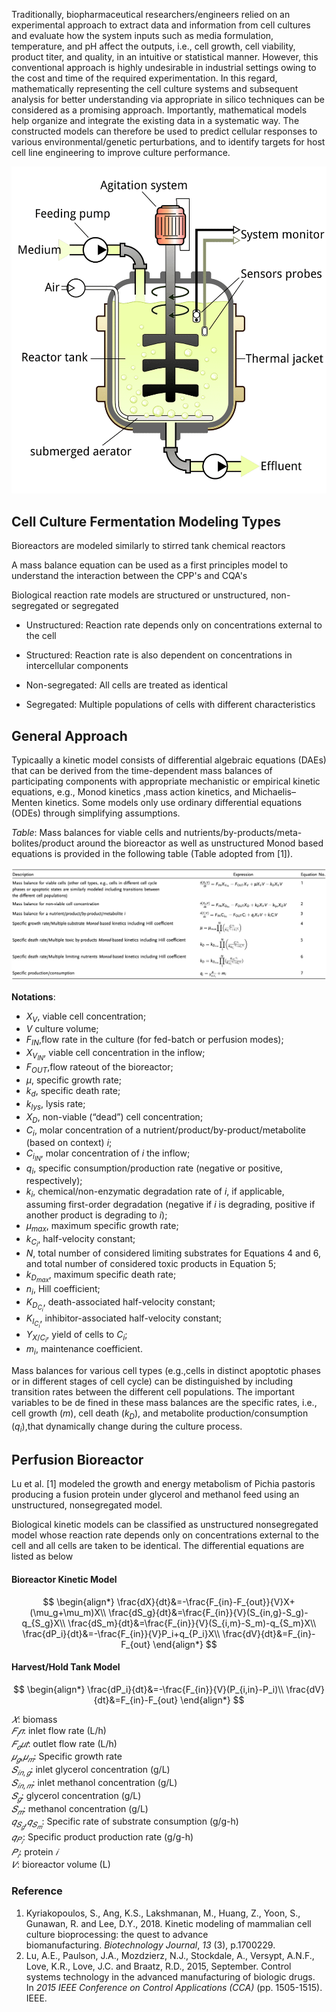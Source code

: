 Traditionally, biopharmaceutical researchers/engineers relied on an experimental approach to extract data and information from cell cultures and evaluate how the system inputs such as media formulation, temperature, and pH affect the outputs, i.e., cell growth, cell viability, product titer, and quality, in an intuitive or statistical manner. However, this conventional approach is highly undesirable in industrial settings owing to the cost and time of the required experimentation. In this regard, mathematically representing  the cell culture systems and subsequent analysis for better understanding via appropriate in silico techniques can be considered as a promising approach. Importantly, mathematical models help organize and integrate the existing data in a systematic way. The constructed models can therefore be used to predict cellular responses to various environmental/genetic perturbations, and to identify targets for host cell line engineering to improve culture performance.

![Bioreactor](bioreactor.png)

## Cell Culture Fermentation Modeling Types

Bioreactors are modeled similarly to stirred tank chemical reactors

A mass balance equation can be used as a first principles model to understand the interaction between the CPP's and CQA's

Biological reaction rate models are structured or unstructured, non-segregated or segregated

* Unstructured: Reaction rate depends only on concentrations external to the cell

* Structured: Reaction rate is also dependent on concentrations in intercellular components

* Non-segregated: All cells are treated as identical

* Segregated: Multiple populations of cells with different characteristics

## General Approach

Typicaally a kinetic model consists of differential algebraic equations (DAEs) that can be derived from the time-dependent mass balances of participating components with appropriate mechanistic or empirical kinetic equations, e.g., Monod kinetics ,mass action   kinetics, and Michaelis–Menten kinetics. Some models only use ordinary differential equations (ODEs) through simplifying assumptions.

*Table*: Mass balances for viable cells and nutrients/by-products/meta-bolites/product around the bioreactor as well as unstructured Monod based equations is provided in the following table (Table adopted from [1]).

![Mass](mass_balance.png )

**Notations**:

- $X_V$, viable cell concentration;
- $V$ culture volume;
- $F_{IN}$,flow rate in the culture (for fed-batch or perfusion modes);
- $X_{V_{IN}}$, viable cell concentration in the inflow;
- $F_{OUT}$,flow rateout of the bioreactor;
- $\mu$, specific growth rate;
- $k_d$, specific death rate;
- $k_{lys}$, lysis rate;
- $X_D$, non-viable (“dead”) cell concentration;
- $C_i$, molar concentration of a nutrient/product/by-product/metabolite (based on context) $i$;
- $C_{i_{IN}}$, molar concentration of $i$ the inflow;
- $q_i$, specific consumption/production rate (negative or positive, respectively);
- $k_i$, chemical/non-enzymatic degradation rate of $i$, if applicable, assuming first-order degradation (negative if $i$ is degrading, positive if another product is degrading to $i$);
- $\mu_{max}$, maximum specific growth rate;
- $k_{C_i}$, half-velocity constant;
- $N$, total number of considered limiting substrates for Equations 4 and 6, and total number of considered toxic products in Equation 5;
- $k_{D_{max}}$, maximum specific death rate;
- $n_i$, Hill coefficient;
- $K_{D_{C_i}}$, death-associated half-velocity constant;
- $K_{I_{C_i}}$, inhibitor-associated half-velocity constant;
- $Y_{X/C_i}$, yield of cells to $C_i$;
- $m_i$, maintenance coefficient.

Mass balances for various cell types (e.g.,cells in distinct apoptotic phases or in different stages of cell cycle) can be distinguished by including transition rates between the different cell populations. The important variables to be de fined in these mass balances are the specific rates, i.e., cell growth ($m$), cell death ($k_D$), and metabolite production/consumption ($q_i$),that dynamically change during the culture process.
## Perfusion Bioreactor

Lu et al. [1] modeled the growth and energy metabolism of Pichia pastoris producing a fusion protein under glycerol and methanol feed using an unstructured, nonsegregated model.

Biological kinetic models can be classified as unstructured nonsegregated model whose reaction rate depends only on concentrations external to the cell and all cells are taken to be identical. The differential equations are listed as below


#### Bioreactor Kinetic Model
$$
\begin{align*}
\frac{dX}{dt}&=-\frac{F_{in}-F_{out}}{V}X+(\mu_g+\mu_m)X\\
\frac{dS_g}{dt}&=\frac{F_{in}}{V}(S_{in,g}-S_g)-q_{S_g}X\\
\frac{dS_m}{dt}&=\frac{F_{in}}{V}(S_{i,m}-S_m)-q_{S_m}X\\
\frac{dP_i}{dt}&=-\frac{F_{in}}{V}P_i+q_{P_i}X\\
\frac{dV}{dt}&=F_{in}-F_{out}
\end{align*}
$$

#### Harvest/Hold Tank Model
$$
\begin{align*}
\frac{dP_i}{dt}&=-\frac{F_{in}}{V}(P_{i,in}-P_i)\\
\frac{dV}{dt}&=F_{in}-F_{out}
\end{align*}
$$

$𝑋$: biomass\
$𝐹_𝑖𝑛$: inlet flow rate (L/h)\
$𝐹_𝑜𝑢𝑡$: outlet flow rate (L/h)\
$𝜇_𝑔$,$𝜇_𝑚$: Specific growth rate\
$𝑆_{𝑖𝑛,𝑔}$: inlet glycerol concentration (g/L)\
$𝑆_{𝑖𝑛,𝑚}$: inlet methanol concentration (g/L)\
$𝑆_𝑔$: glycerol concentration (g/L)\
$𝑆_𝑚$: methanol concentration (g/L)\
$𝑞_{𝑆_𝑔}$,$𝑞_{𝑆_𝑚}$: Specific rate of substrate consumption (g/g-h)\
$𝑞_{𝑃_𝑖}$: Specific product production rate (g/g-h)\
$𝑃_𝑖$: protein $𝑖$\
$𝑉$: bioreactor volume (L)


### Reference

1. Kyriakopoulos, S., Ang, K.S., Lakshmanan, M., Huang, Z., Yoon, S., Gunawan, R. and Lee, D.Y., 2018. Kinetic modeling of mammalian cell culture bioprocessing: the quest to advance biomanufacturing. *Biotechnology Journal*, *13* (3), p.1700229.
2. Lu, A.E., Paulson, J.A., Mozdzierz, N.J., Stockdale, A., Versypt, A.N.F., Love, K.R., Love, J.C. and Braatz, R.D., 2015, September. Control systems technology in the advanced manufacturing of biologic drugs. In *2015 IEEE Conference on Control Applications (CCA)*
   (pp. 1505-1515). IEEE.